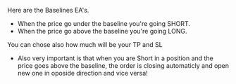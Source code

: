 Here are the Baselines EA's. 
- When the price go under the baseline you're going SHORT.
- When the price go above the baseline you're going LONG.

You can chose also how much will be your TP and SL
- Also very important is that when you are Short in a position and the price goes above the baseline, the order is closing automaticly and open new one in
oposide direction and vice versa!
